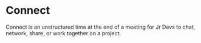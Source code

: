# Connect

Connect is an unstructured time at the end of a meeting for Jr Devs to chat, network, share, or work together on a project.
